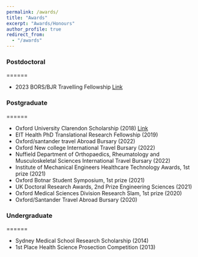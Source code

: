 ```yaml
---
permalink: /awards/
title: "Awards"
excerpt: "Awards/Honours"
author_profile: true
redirect_from: 
  - "/awards"
---
```


### Postdoctoral
======
* 2023 BORS/BJR Travelling Fellowship [Link](https://borsoc.org.uk/2022/05/12/bors-bjr-travelling-fellowship-2022/#:~:text=The%20fellowship%20will%20be%20a,of%20excellence%20in%20North%20America.)

### Postgraduate
======
* Oxford University Clarendon Scholarship (2018) [Link](https://www.ox.ac.uk/clarendon/scholar-class-lists/scholars-2010-11-to-2019-20)
* EIT Health PhD Translational Research Fellowship (2019)
* Oxford/santander travel Abroad Bursary (2022)
* Oxford New college International Travel Bursary (2022)
* Nuffield Department of Orthopaedics, Rheumatology and Musculoskeletal Sciences International Travel Bursary (2022)
* Institute of Mechanical Engineers Healthcare Technology Awards, 1st prize (2021)
* Oxford Botnar Student Symposium, 1st prize (2021)
* UK Doctoral Research Awards, 2nd Prize Engineering Sciences (2021)
* Oxford Medical Sciences Division Research Slam, 1st prize (2020)
* Oxford/Santander Travel Abroad Bursary (2020)

### Undergraduate
======
* Sydney Medical School Research Scholarship (2014)
* 1st Place Health Science Prosection Competition (2013)
